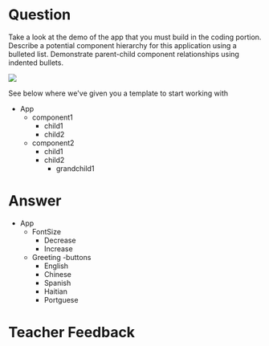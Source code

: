 # Question

Take a look at the demo of the app that you must build in the coding portion. Describe a potential component hierarchy for this application using a bulleted list. Demonstrate parent-child component relationships using indented bullets.

![](../demo.gif)

See below where we've given you a template to start working with

- App
  - component1
    - child1
    - child2
  - component2
    - child1
    - child2
      - grandchild1

# Answer
- App
  - FontSize
    - Decrease
    - Increase
  - Greeting
    -buttons
      - English
      - Chinese
      - Spanish
      - Haitian
      - Portguese



# Teacher Feedback